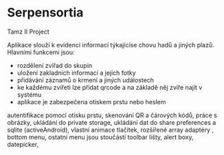 # Serpensortia
Tamz II Project

Aplikace slouží k evidenci informací týkajícíse chovu hadů a jiných plazů.
Hlavními funkcemi jsou:
- rozdělení zvířad do skupin
- uložení zakladních informací a jejich fotky
- přidávání záznamů o krmení a jiných událostech
- ke každému zvířeti lze přidat qrcode a na základě něj zvíře najít v systému
- aplikace je zabezpečena otiskem prstu nebo heslem

autentifikace pomocí otisku prstu,
skenování QR a čárových kódů,
práce s obrázky, ukládání do private storage,
ukládání dat do share preferences a sqlite (activeAndroid),
vlastní animace tlačítek,
rozšířené array adaptéry ,
bottom menu, ostatní menu jsou stoučástí toolbar lišty,
alert boxy, datepicker,

